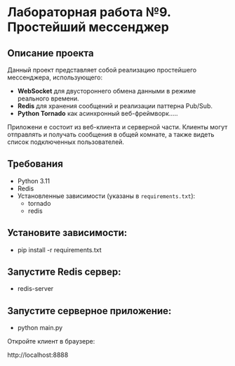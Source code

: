 # Лабораторная работа №9. Простейший мессенджер

## Описание проекта
Данный проект представляет собой реализацию простейшего мессенджера, использующего:
- **WebSocket** для двустороннего обмена данными в режиме реального времени.
- **Redis** для хранения сообщений и реализации паттерна Pub/Sub.
- **Python Tornado** как асинхронный веб-фреймворк.....


Приложени е состоит из веб-клиента и серверной части. Клиенты могут отправлять и получать сообщения в общей комнате, а также видеть список подключенных пользователей.


## Требования
- Python 3.11
- Redis
- Установленные зависимости (указаны в `requirements.txt`):
  - tornado
  - redis

## Установите зависимости:
- pip install -r requirements.txt

## Запустите Redis сервер:

- redis-server

## Запустите серверное приложение:

- python main.py

Откройте клиент в браузере:

http://localhost:8888